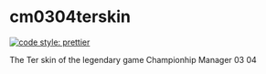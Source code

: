 # cm0304terskin

[![code style: prettier](https://img.shields.io/badge/code_style-prettier-ff69b4.svg?style=flat-square)](https://github.com/prettier/prettier)

The Ter skin of the legendary game Championhip Manager 03 04